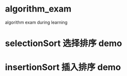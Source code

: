 # algorithm_exam
algorithm exam during learning

# selectionSort 选择排序 demo
# insertionSort 插入排序 demo
